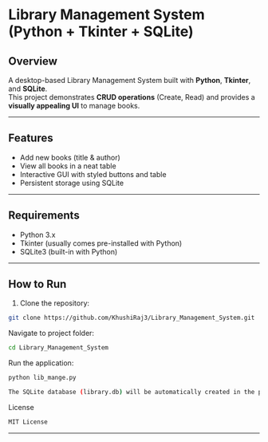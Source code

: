 # Library Management System (Python + Tkinter + SQLite)

## Overview
A desktop-based Library Management System built with **Python**, **Tkinter**, and **SQLite**.  
This project demonstrates **CRUD operations** (Create, Read) and provides a **visually appealing UI** to manage books.

---

## Features
- Add new books (title & author)
- View all books in a neat table
- Interactive GUI with styled buttons and table
- Persistent storage using SQLite

---

## Requirements
- Python 3.x
- Tkinter (usually comes pre-installed with Python)
- SQLite3 (built-in with Python)

---

## How to Run
1. Clone the repository:
```bash
git clone https://github.com/KhushiRaj3/Library_Management_System.git

```
Navigate to project folder:
```bash
cd Library_Management_System
```
Run the application:
```bash
python lib_mange.py

The SQLite database (library.db) will be automatically created in the project folder.
```

License
```bash
MIT License 
```
---
